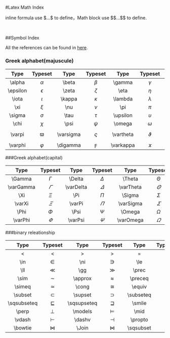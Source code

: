 #Latex Math Index

inline formula use \$...\$ to define，Math block use \$\$...\$\$ to define.

<br/>

##Symbol Index

All the references can be found in [here](http://yukiyuna-blog.oss-cn-hongkong.aliyuncs.com/pdf/LaTeX_Symbols.pdf).

### Greek alphabet(majuscule)

|   Type   |  Typeset   |   Type    |    Typeset    |   Type    |   Typeset   |    Type     |    Typeset    |
| :------: | :--------: | :-------: | :-----------: | :-------: | :---------: | :---------: | :-----------: |
|  \alpha  |  $\alpha$  |   \beta   |    $\beta$    |  \gamma   |  $\gamma$   |   \delta    |   $\delta$    |
| \epsilon | $\epsilon$ |   \zeta   |    $\zeta$    |   \eta    |   $\eta$    |   \theta    |   $\theta$    |
|  \iota   |  $\iota$   |  \kappa   |   $\kappa$    |  \lambda  |  $\lambda$  |     \mu     |     $\mu$     |
|   \xi    |   $\xi$    |    \nu    |     $\nu$     |    \pi    |    $\pi$    |    \rho     |    $\rho$     |
|  \sigma  |  $\sigma$  |   \tau    |    $\tau$     | \upsilon  | $\upsilon$  |    \phi     |    $\phi$     |
|   \chi   |   $\chi$   |   \psi    |    $\psi$     |  \omega   |  $\omega$   | \varepsilon | $\varepsilon$ |
|  \varpi  |  $\varpi$  | \varsigma | $$\varsigma$$ | \vartheta | $\vartheta$ |   \varrho   |   $\varrho$   |
| \varphi  | $\varphi$  | \digamma  |  $\digamma$   | \varkappa | $\varkappa$ |             |               |

###Greek alphabet(capital)

|   Type    |   Typeset   |   Type    |   Typeset   |   Type    |   Typeset   |    Type     |    Typeset    |
| :-------: | :---------: | :-------: | :---------: | :-------: | :---------: | :---------: | :-----------: |
|  \Gamma   |  $\Gamma$   |  \Delta   |  $\Delta$   |  \Theta   |  $\Theta$   |   \Lambda   |   $\Lambda$   |
| \varGamma | $\varGamma$ | \varDelta | $\varDelta$ | \varTheta | $\varTheta$ | \varLambda  | $\varLambda$  |
|    \Xi    |    $\Xi$    |    \Pi    |    $\Pi$    |  \Sigma   |  $\Sigma$   |  \Upsilon   |  $\Upsilon$   |
|  \varXi   |  $\varXi$   |  \varPi   |  $\varPi$   | \varSigma | $\varSigma$ | \varUpsilon | $\varUpsilon$ |
|   \Phi    |   $\Phi$    |   \Psi    |   $\Psi$    |  \Omega   |  $\Omega$   |             |               |
|  \varPhi  |  $\varPhi$  |  \varPsi  |  $\varPsi$  | \varOmega | $\varOmega$ |             |               |

###binary releationship

|    Type     |    Typeset    |    Type     |    Typeset    |   Type    |   Typeset   |   Type    |   Typeset   |
| :---------: | :-----------: | :---------: | :-----------: | :-------: | :---------: | :-------: | :---------: |
|      <      |      $<$      |      >      |      $>$      |     =     |     $=$     |     :     |     $:$     |
|     \in     |     $\in$     |     \ni     |     $\ni$     |    \le    |    $\le$    |    \ge    |    $\ge$    |
|     \ll     |     $\ll$     |     \gg     |     $\gg$     |   \prec   |   $\prec$   |   \succ   |   $\succ$   |
|    \sim     |    $\sim$     |   \approx   |   $\approx$   |  \preceq  |  $\preceq$  |  \succeq  |  $\succeq$  |
|   \simeq    |   $\simeq$    |    \cong    |    $\cong$    |  \equiv   |  $\equiv$   |  \doteq   |  $\doteq$   |
|   \subset   |   $\subset$   |   \supset   |   $\supset$   | \subseteq | $\subseteq$ | \supseteq | $\supseteq$ |
| \sqsubseteq | $\sqsubseteq$ | \sqsupseteq | $\sqsupseteq$ |  \smile   |  $\smile$   |  \frown   |  $\frown$   |
|    \perp    |    $\perp$    |   \models   |   $\models$   |   \mid    |   $\mid$    | \parallel | $\parallel$ |
|   \vdash    |   $\vdash$    |   \dashv    |   $\dashv$    |  \propto  |  $\propto$  |  \asymp   |  $\asymp$   |
|   \bowtie   |   $\bowtie$   |    \Join    |    $\Join$    | \sqsubset | $\sqsubset$ | \sqsupset | $\sqsupset$ |

